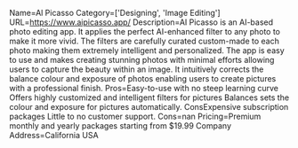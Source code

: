 Name=Al Picasso
Category=['Designing', 'Image Editing']
URL=https://www.aipicasso.app/
Description=AI Picasso is an AI-based photo editing app. It applies the perfect AI-enhanced filter to any photo to make it more vivid. The filters are carefully curated custom-made to each photo making them extremely intelligent and personalized. The app is easy to use and makes creating stunning photos with minimal efforts allowing users to capture the beauty within an image. It intuitively corrects the balance colour and exposure of photos enabling users to create pictures with a professional finish.
Pros=Easy-to-use with no steep learning curve Offers highly customized and intelligent filters for pictures Balances sets the colour and exposure for pictures automatically. ConsExpensive subscription packages Little to no customer support.
Cons=nan
Pricing=Premium monthly and yearly packages starting from $19.99
Company Address=California USA
